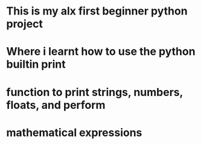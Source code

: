 # This is my alx first beginner python project 
# Where i learnt how to use the python builtin print
# function to print strings, numbers, floats, and perform 
# mathematical expressions
